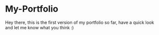 # My-Portfolio
Hey there, this is the first version of my portfolio so far, have a quick look and let me know what you think :)
